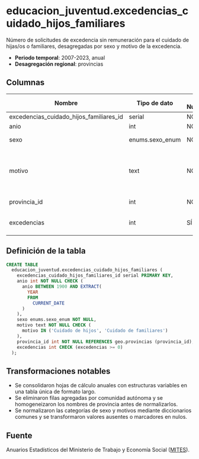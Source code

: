 # educacion_juventud.excedencias_cuidado_hijos_familiares

Número de solicitudes de excedencia sin remuneración para el cuidado de hijas/os o familiares, desagregadas por sexo y motivo de la excedencia.

- **Periodo temporal**: 2007-2023, anual
- **Desagregación regional**: provincias

## Columnas

| Nombre | Tipo de dato | Es Nullable | Descripción |
| --- | --- | --- | --- |
| excedencias_cuidado_hijos_familiares_id | serial | NO | clave primaria |
| anio | int | NO | año |
| sexo | enums.sexo_enum | NO | sexo (`Hombre`, `Mujer`, `Total`) |
| motivo | text | NO | motivo de la excedencia (`Cuidado de hijos`, `Cuidado de familiares`) |
| provincia_id | int | NO | referencia a geo.provincias |
| excedencias | int | SÍ | número de excedencias concedidas |

## Definición de la tabla

```sql
CREATE TABLE
  educacion_juventud.excedencias_cuidado_hijos_familiares (
    excedencias_cuidado_hijos_familiares_id serial PRIMARY KEY,
    anio int NOT NULL CHECK (
      anio BETWEEN 1900 AND EXTRACT(
        YEAR
        FROM
          CURRENT_DATE
      )
    ),
    sexo enums.sexo_enum NOT NULL,
    motivo text NOT NULL CHECK (
      motivo IN ('Cuidado de hijos', 'Cuidado de familiares')
    ),
    provincia_id int NOT NULL REFERENCES geo.provincias (provincia_id),
    excedencias int CHECK (excedencias >= 0)
  );
```

## Transformaciones notables

- Se consolidaron hojas de cálculo anuales con estructuras variables en una tabla única de formato largo.
- Se eliminaron filas agregadas por comunidad autónoma y se homogeneizaron los nombres de provincia antes de normalizarlos.
- Se normalizaron las categorías de sexo y motivos mediante diccionarios comunes y se transformaron valores ausentes o marcadores en nulos.

## Fuente

Anuarios Estadísticos del Ministerio de Trabajo y Economía Social (<a href="https://www.mites.gob.es/es/estadisticas/anuarios/index.htm" target="_blank" rel="noopener">MITES</a>).
